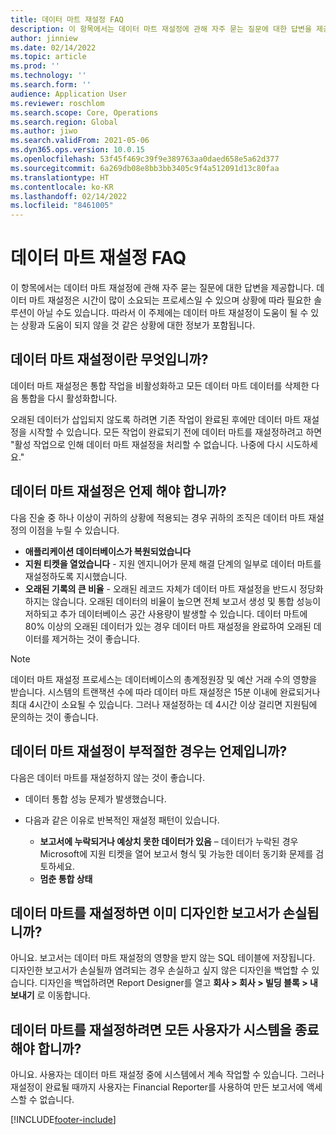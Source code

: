 ```yaml
---
title: 데이터 마트 재설정 FAQ
description: 이 항목에서는 데이터 마트 재설정에 관해 자주 묻는 질문에 대한 답변을 제공합니다.
author: jinniew
ms.date: 02/14/2022
ms.topic: article
ms.prod: ''
ms.technology: ''
ms.search.form: ''
audience: Application User
ms.reviewer: roschlom
ms.search.scope: Core, Operations
ms.search.region: Global
ms.author: jiwo
ms.search.validFrom: 2021-05-06
ms.dyn365.ops.version: 10.0.15
ms.openlocfilehash: 53f45f469c39f9e389763aa0daed658e5a62d377
ms.sourcegitcommit: 6a269db08e8bb3bb3405c9f4a512091d13c80faa
ms.translationtype: HT
ms.contentlocale: ko-KR
ms.lasthandoff: 02/14/2022
ms.locfileid: "8461005"
---
```

# <a name="data-mart-resets-faq"></a>데이터 마트 재설정 FAQ

이 항목에서는 데이터 마트 재설정에 관해 자주 묻는 질문에 대한 답변을 제공합니다. 데이터 마트 재설정은 시간이 많이 소요되는 프로세스일 수 있으며 상황에 따라 필요한 솔루션이 아닐 수도 있습니다. 따라서 이 주제에는 데이터 마트 재설정이 도움이 될 수 있는 상황과 도움이 되지 않을 것 같은 상황에 대한 정보가 포함됩니다.

## <a name="what-is-a-data-mart-reset"></a>데이터 마트 재설정이란 무엇입니까?

데이터 마트 재설정은 통합 작업을 비활성화하고 모든 데이터 마트 데이터를 삭제한 다음 통합을 다시 활성화합니다.

오래된 데이터가 삽입되지 않도록 하려면 기존 작업이 완료된 후에만 데이터 마트 재설정을 시작할 수 있습니다. 모든 작업이 완료되기 전에 데이터 마트를 재설정하려고 하면 "활성 작업으로 인해 데이터 마트 재설정을 처리할 수 없습니다. 나중에 다시 시도하세요."

## <a name="when-do-i-have-to-do-a-data-mart-reset"></a>데이터 마트 재설정은 언제 해야 합니까?

다음 진술 중 하나 이상이 귀하의 상황에 적용되는 경우 귀하의 조직은 데이터 마트 재설정의 이점을 누릴 수 있습니다.

- **애플리케이션 데이터베이스가 복원되었습니다**
- **지원 티켓을 열었습니다** - 지원 엔지니어가 문제 해결 단계의 일부로 데이터 마트를 재설정하도록 지시했습니다.
- **오래된 기록의 큰 비율** - 오래된 레코드 자체가 데이터 마트 재설정을 반드시 정당화하지는 않습니다. 오래된 데이터의 비율이 높으면 전체 보고서 생성 및 통합 성능이 저하되고 추가 데이터베이스 공간 사용량이 발생할 수 있습니다. 데이터 마트에 80% 이상의 오래된 데이터가 있는 경우 데이터 마트 재설정을 완료하여 오래된 데이터를 제거하는 것이 좋습니다.
 
> [!NOTE]
> 데이터 마트 재설정 프로세스는 데이터베이스의 총계정원장 및 예산 거래 수의 영향을 받습니다. 시스템의 트랜잭션 수에 따라 데이터 마트 재설정은 15분 이내에 완료되거나 최대 4시간이 소요될 수 있습니다. 그러나 재설정하는 데 4시간 이상 걸리면 지원팀에 문의하는 것이 좋습니다.
 
## <a name="when-is-a-data-mart-reset-inappropriate"></a>데이터 마트 재설정이 부적절한 경우는 언제입니까?

다음은 데이터 마트를 재설정하지 않는 것이 좋습니다.

- 데이터 통합 성능 문제가 발생했습니다.
- 다음과 같은 이유로 반복적인 재설정 패턴이 있습니다.

    - **보고서에 누락되거나 예상치 못한 데이터가 있음** – 데이터가 누락된 경우 Microsoft에 지원 티켓을 열어 보고서 형식 및 가능한 데이터 동기화 문제를 검토하세요.
    - **멈춘 통합 상태**
   
## <a name="if-i-reset-the-data-mart-will-i-lose-reports-that-ive-already-designed"></a>데이터 마트를 재설정하면 이미 디자인한 보고서가 손실됩니까?

아니요. 보고서는 데이터 마트 재설정의 영향을 받지 않는 SQL 테이블에 저장됩니다. 디자인한 보고서가 손실될까 염려되는 경우 손실하고 싶지 않은 디자인을 백업할 수 있습니다. 디자인을 백업하려면 Report Designer를 열고 **회사 \> 회사 \> 빌딩 블록 \> 내보내기** 로 이동합니다.
 
## <a name="do-all-users-have-to-exit-the-system-before-i-can-reset-the-data-mart"></a>데이터 마트를 재설정하려면 모든 사용자가 시스템을 종료해야 합니까?

아니요. 사용자는 데이터 마트 재설정 중에 시스템에서 계속 작업할 수 있습니다. 그러나 재설정이 완료될 때까지 사용자는 Financial Reporter를 사용하여 만든 보고서에 액세스할 수 없습니다.

[!INCLUDE[footer-include](../../../includes/footer-banner.md)]
